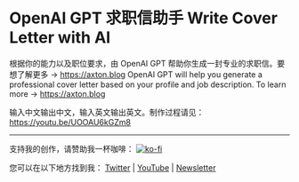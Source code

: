 # OpenAI GPT 求职信助手 Write Cover Letter with AI

根据你的能力以及职位要求，由 OpenAI GPT 帮助你生成一封专业的求职信。要想了解更多 -> https://axton.blog
OpenAI GPT will help you generate a professional cover letter based on your profile and job description. To learn more -> https://axton.blog

 输入中文输出中文，输入英文输出英文。制作过程请见： https://youtu.be/UOOAU6kGZm8

---
支持我的创作，请赞助我一杯咖啡：
[![ko-fi](https://ko-fi.com/img/githubbutton_sm.svg)](https://ko-fi.com/S6S7IEJA9)

您可以在以下地方找到我： [Twitter](https://twitter.com/axtonliu/) | [YouTube](https://www.youtube.com/@axtonliu) | [Newsletter](https://www.axton.blog/)